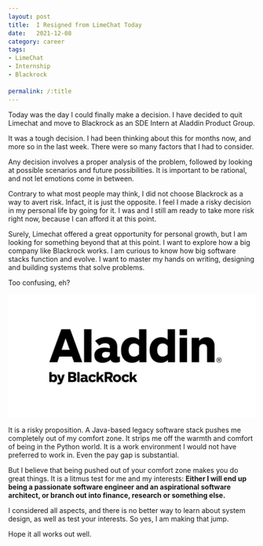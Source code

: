 ```yaml
---
layout: post
title:  I Resigned from LimeChat Today
date:   2021-12-08 
category: career
tags:
- LimeChat
- Internship
- Blackrock
  
permalink: /:title
---
```

Today was the day I could finally make a decision. I have decided to quit Limechat and move to Blackrock as an SDE Intern at Aladdin Product Group.

It was a tough decision. I had been thinking about this for months now, and more so in the last week. There were so many factors that I had to consider.

Any decision involves a proper analysis of the problem, followed by looking at possible scenarios and future possibilities. It is important to be rational, and not let emotions come in between.

Contrary to what most people may think, I did not choose Blackrock as a way to avert risk. Infact, it is just the opposite. I feel I made a risky decision in my personal life by going for it. I was and I still am ready to take more risk right now, because I can afford it at this point. 

Surely, Limechat offered a great opportunity for personal growth, but I am looking for something beyond that at this point. I want to explore how a big company like Blackrock works. I am curious to know how big software stacks function and evolve. I want to master my hands on writing, designing and building systems that solve problems.

Too confusing, eh?

<img src="./assets/images/blackrock.jpg">

It is a risky proposition. A Java-based legacy software stack pushes me completely out of my comfort zone. It strips me off the warmth and comfort of being in the Python world. It is a work environment I would not have preferred to work in. Even the pay gap is substantial. 

But I believe that being pushed out of your comfort zone makes you do great things. It is a litmus test for me and my interests:  **Either I will end up being a passionate software engineer and an aspirational software architect, or branch out into finance, research or something else.**

I considered all aspects, and there is no better way to learn about system design, as well as test your interests. So yes, I am making that jump.

Hope it all works out well.

